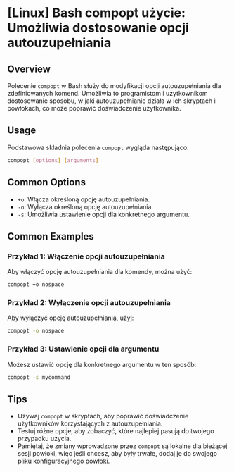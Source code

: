 # [Linux] Bash compopt użycie: Umożliwia dostosowanie opcji autouzupełniania

## Overview
Polecenie `compopt` w Bash służy do modyfikacji opcji autouzupełniania dla zdefiniowanych komend. Umożliwia to programistom i użytkownikom dostosowanie sposobu, w jaki autouzupełnianie działa w ich skryptach i powłokach, co może poprawić doświadczenie użytkownika.

## Usage
Podstawowa składnia polecenia `compopt` wygląda następująco:

```bash
compopt [options] [arguments]
```

## Common Options
- `+o`: Włącza określoną opcję autouzupełniania.
- `-o`: Wyłącza określoną opcję autouzupełniania.
- `-s`: Umożliwia ustawienie opcji dla konkretnego argumentu.

## Common Examples
### Przykład 1: Włączenie opcji autouzupełniania
Aby włączyć opcję autouzupełniania dla komendy, można użyć:

```bash
compopt +o nospace
```

### Przykład 2: Wyłączenie opcji autouzupełniania
Aby wyłączyć opcję autouzupełniania, użyj:

```bash
compopt -o nospace
```

### Przykład 3: Ustawienie opcji dla argumentu
Możesz ustawić opcję dla konkretnego argumentu w ten sposób:

```bash
compopt -s mycommand
```

## Tips
- Używaj `compopt` w skryptach, aby poprawić doświadczenie użytkowników korzystających z autouzupełniania.
- Testuj różne opcje, aby zobaczyć, które najlepiej pasują do twojego przypadku użycia.
- Pamiętaj, że zmiany wprowadzone przez `compopt` są lokalne dla bieżącej sesji powłoki, więc jeśli chcesz, aby były trwałe, dodaj je do swojego pliku konfiguracyjnego powłoki.